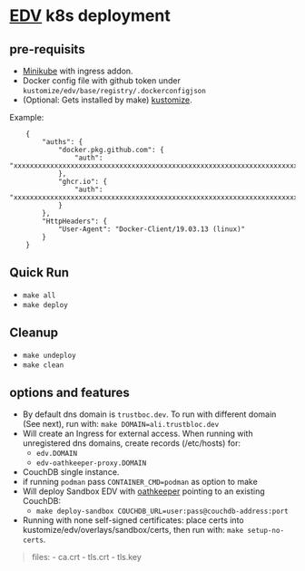 # [EDV](https://github.com/trustbloc/edv) k8s deployment #


## pre-requisits
* [Minikube](https://minikube.sigs.k8s.io/docs/start/) with ingress addon.
* Docker config file with github token under `kustomize/edv/base/registry/.dockerconfigjson`
* (Optional: Gets installed by make) [kustomize](https://kubectl.docs.kubernetes.io/installation/kustomize/).

Example:

		{
			"auths": {
				"docker.pkg.github.com": {
					"auth": "xxxxxxxxxxxxxxxxxxxxxxxxxxxxxxxxxxxxxxxxxxxxxxxxxxxxxxxxxxxxxxxxxxxxxxxx"
				},
				"ghcr.io": {
					"auth": "xxxxxxxxxxxxxxxxxxxxxxxxxxxxxxxxxxxxxxxxxxxxxxxxxxxxxxxxxxxxxxxxxxxxxxxx"
				}
			},
			"HttpHeaders": {
				"User-Agent": "Docker-Client/19.03.13 (linux)"
			}
		}

## Quick Run
* `make all`
* `make deploy`

## Cleanup
* `make undeploy`
* `make clean`

## options and features
* By default dns domain is `trustboc.dev`. To run with different domain (See next), run with: `make DOMAIN=ali.trustbloc.dev`
* Will create an Ingress for external access. When running with unregistered dns domains, create records (/etc/hosts) for:
	- `edv.DOMAIN`
	- `edv-oathkeeper-proxy.DOMAIN`
*  CouchDB single instance.
* if running `podman` pass `CONTAINER_CMD=podman` as option to make
* Will deploy Sandbox EDV with [oathkeeper](https://github.com/ory/oathkeeper) pointing to an existing CouchDB:
	- `make deploy-sandbox COUCHDB_URL=user:pass@couchdb-address:port`
* Running with none self-signed certificates: place certs into kustomize/edv/overlays/sandbox/certs, then run with: `make setup-no-certs`.
>files:
	- ca.crt
	- tls.crt
	- tls.key
